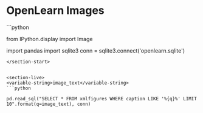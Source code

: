 # OpenLearn Images


<section-start>
```python

from IPython.display import Image

import pandas
import sqlite3
conn = sqlite3.connect('openlearn.sqlite')
```
</section-start>


<section-live>
<variable-string>image_text</variable-string>
```python

pd.read_sql("SELECT * FROM xmlfigures WHERE caption LIKE '%{q}%' LIMIT 10".format(q=image_text), conn)
```
</section-live>

